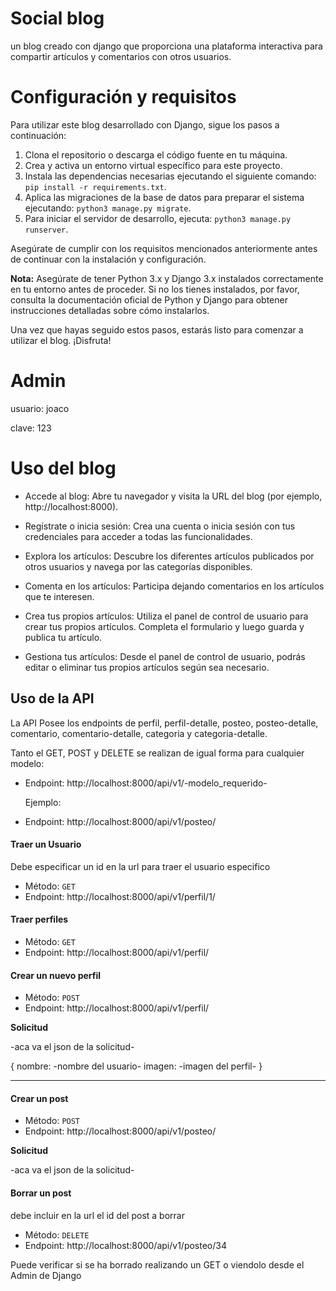 # Social blog
un blog creado con django que proporciona una plataforma interactiva para compartir artículos y comentarios con otros usuarios.

# Configuración y requisitos

Para utilizar este blog desarrollado con Django, sigue los pasos a continuación:

1. Clona el repositorio o descarga el código fuente en tu máquina.
2. Crea y activa un entorno virtual específico para este proyecto.
3. Instala las dependencias necesarias ejecutando el siguiente comando: `pip install -r requirements.txt`.
4. Aplica las migraciones de la base de datos para preparar el sistema ejecutando: `python3 manage.py migrate`.
5. Para iniciar el servidor de desarrollo, ejecuta: `python3 manage.py runserver`.

Asegúrate de cumplir con los requisitos mencionados anteriormente antes de continuar con la instalación y configuración.

**Nota:** Asegúrate de tener Python 3.x y Django 3.x instalados correctamente en tu entorno antes de proceder. Si no los tienes instalados, por favor, consulta la documentación oficial de Python y Django para obtener instrucciones detalladas sobre cómo instalarlos.

Una vez que hayas seguido estos pasos, estarás listo para comenzar a utilizar el blog. ¡Disfruta!

# Admin 
usuario: joaco

clave: 123

# Uso del blog 

- Accede al blog: Abre tu navegador y visita la URL del blog (por ejemplo, http://localhost:8000).
  
- Regístrate o inicia sesión: Crea una cuenta o inicia sesión con tus credenciales para acceder a todas las funcionalidades.
  
- Explora los artículos: Descubre los diferentes artículos publicados por otros usuarios y navega por las categorías disponibles.
  
- Comenta en los artículos: Participa dejando comentarios en los artículos que te interesen.
  
- Crea tus propios artículos: Utiliza el panel de control de usuario para crear tus propios artículos. Completa el formulario  y luego guarda y publica tu artículo.
  
- Gestiona tus artículos: Desde el panel de control de usuario, podrás editar o eliminar tus propios artículos según sea necesario.

## Uso de la API

La API Posee los endpoints de perfil, perfil-detalle, posteo, posteo-detalle, comentario, comentario-detalle, categoria y categoria-detalle.

Tanto el GET, POST y DELETE se realizan de igual forma para cualquier modelo:

  - Endpoint: http://localhost:8000/api/v1/-modelo_requerido-
 
    Ejemplo:

  - Endpoint: http://localhost:8000/api/v1/posteo/
 
#### Traer un Usuario

Debe especificar un id en la url para traer el usuario especifico

- Método: `GET`
- Endpoint: http://localhost:8000/api/v1/perfil/1/

#### Traer perfiles

- Método: `GET`
- Endpoint: http://localhost:8000/api/v1/perfil/

#### Crear un nuevo perfil

- Método: `POST`
- Endpoint: http://localhost:8000/api/v1/perfil/

**Solicitud**

-aca va el json de la solicitud-

{
 nombre: -nombre del usuario-
 imagen: -imagen del perfil-
}

---------------------------------------------------------------------------------

#### Crear un post

- Método: `POST`
- Endpoint: http://localhost:8000/api/v1/posteo/

**Solicitud**

-aca va el json de la solicitud-



#### Borrar un post

debe incluir en la url el id del post a borrar

- Método: `DELETE`
- Endpoint: http://localhost:8000/api/v1/posteo/34

Puede verificar si se ha borrado realizando un GET o viendolo desde el Admin de Django
  

